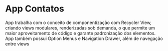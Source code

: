 # App Contatos

App trabalha com o conceito de componentização com Recycler View, criando views modulares, renderizadas sob demanda, o que permite um maior aproveitamento de código e garante padronização dos elementos. App também possui Option Menus e Navigation Drawer, além de navegação entre views
